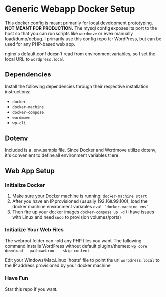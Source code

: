 # Generic Webapp Docker Setup

This docker config is meant primarily for local development prototyping. **NOT MEANT FOR PRODUCTION.** The mysql config exposes its port to the host so that you can run scripts like `wordmove` or even manually load/dump/debug. I primarily use this config repo for WordPress, but can be used for any PHP-based web app.

nginx's default.conf doesn't read from environment variables, so I set the local URL to `wordpress.local`

## Dependencies

Install the following dependencies through their respective installation instructions:
* `docker`
* `docker-machine`
* `docker-compose`
* `wordmove`
* `wp-cli`

## Dotenv

Included is a .env_sample file. Since Docker and Wordmove utilize dotenv, it's convenient to define all environment variables there. 

## Web App Setup

### Initialize Docker
1. Make sure your Docker machine is running: `docker-machine start`
2. After you have an IP provisioned (usually 192.168.99.100), load the docker machine environment variables ```eval `docker-machine env` ```
3. Then fire up your docker images `docker-compose up -d` (I have issues with Linux and need `sudo` to provision volumes/ports)


### Initialize Your Web Files
The webroot folder can hold any PHP files you want. The following command installs WordPress without default plugins/themes:
`wp core download --path=webroot --skip-content`

Edit your Windows/Mac/Linux 'hosts' file to point the url `worpdress.local` to the IP address provisioned by your docker machine.

### Have Fun
Star this repo if you want.